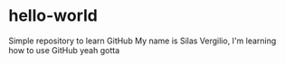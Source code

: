 # hello-world
Simple repository to learn GitHub
 My name is Silas Vergilio, I'm learning how to use GitHub
yeah gotta
